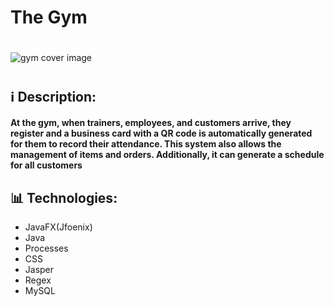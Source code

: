 <h1>The Gym </h1>
<h1> </h1>
<img src="https://github.com/sasindumalshan/The-Gym/assets/109432637/741b6afb-46cd-4654-9e0e-03464eb4be2a" alt="gym cover image">
<h1> </h1>

<h2>ℹ️ Description:</h2>
<h4>At the gym, when trainers,
employees, and customers arrive, they
register and a business card with a QR code is
automatically generated for them to record
their attendance. This system also allows the
management of items and orders.
Additionally, it can generate a schedule for all
customers</h4>
<h2>📊 Technologies:</h2>
<ul>
<li>JavaFX(Jfoenix)</li>
<li>Java</li>
<li>Processes</li>
<li>CSS</li>
<li>Jasper</li>
<li>Regex</li>
<li>MySQL</li>
</ul>

